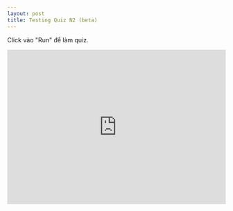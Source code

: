```yaml
---
layout: post
title: Testing Quiz N2 (beta)
---
```

Click vào "Run" để làm quiz.
<p>
<iframe src="https://trinket.io/embed/python3/48201265a2?outputOnly=true&runOption=run" width="100%" height="356" frameborder="0" marginwidth="0" marginheight="0" allowfullscreen></iframe>
</p>